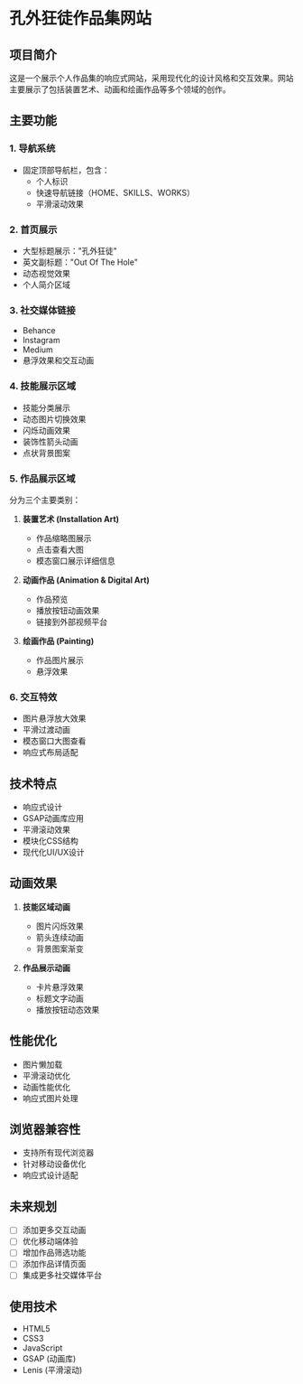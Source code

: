# 孔外狂徒作品集网站

## 项目简介
这是一个展示个人作品集的响应式网站，采用现代化的设计风格和交互效果。网站主要展示了包括装置艺术、动画和绘画作品等多个领域的创作。

## 主要功能

### 1. 导航系统
- 固定顶部导航栏，包含：
  - 个人标识
  - 快速导航链接（HOME、SKILLS、WORKS）
  - 平滑滚动效果

### 2. 首页展示
- 大型标题展示："孔外狂徒"
- 英文副标题："Out Of The Hole"
- 动态视觉效果
- 个人简介区域

### 3. 社交媒体链接
- Behance
- Instagram
- Medium
- 悬浮效果和交互动画

### 4. 技能展示区域
- 技能分类展示
- 动态图片切换效果
- 闪烁动画效果
- 装饰性箭头动画
- 点状背景图案

### 5. 作品展示区域
分为三个主要类别：
1. **装置艺术 (Installation Art)**
   - 作品缩略图展示
   - 点击查看大图
   - 模态窗口展示详细信息
   
2. **动画作品 (Animation & Digital Art)**
   - 作品预览
   - 播放按钮动画效果
   - 链接到外部视频平台
   
3. **绘画作品 (Painting)**
   - 作品图片展示
   - 悬浮效果

### 6. 交互特效
- 图片悬浮放大效果
- 平滑过渡动画
- 模态窗口大图查看
- 响应式布局适配

## 技术特点
- 响应式设计
- GSAP动画库应用
- 平滑滚动效果
- 模块化CSS结构
- 现代化UI/UX设计

## 动画效果
1. **技能区域动画**
   - 图片闪烁效果
   - 箭头连续动画
   - 背景图案渐变

2. **作品展示动画**
   - 卡片悬浮效果
   - 标题文字动画
   - 播放按钮动态效果

## 性能优化
- 图片懒加载
- 平滑滚动优化
- 动画性能优化
- 响应式图片处理

## 浏览器兼容性
- 支持所有现代浏览器
- 针对移动设备优化
- 响应式设计适配

## 未来规划
- [ ] 添加更多交互动画
- [ ] 优化移动端体验
- [ ] 增加作品筛选功能
- [ ] 添加作品详情页面
- [ ] 集成更多社交媒体平台

## 使用技术
- HTML5
- CSS3
- JavaScript
- GSAP (动画库)
- Lenis (平滑滚动) 